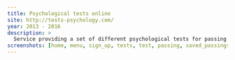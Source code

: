 ```yaml
---
title: Psychological tests online
site: http://tests-psychology.com/
year: 2013 - 2016
description: >
  Service providing a set of different psychological tests for passing online with automatic calculation of results.
screenshots: [home, menu, sign_up, tests, test, passing, saved_passings]
---
```

